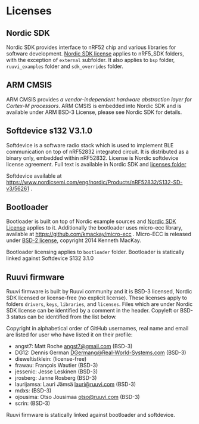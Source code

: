 # Licenses 

## Nordic SDK
Nordic SDK provides interface to nRF52 chip and various libraries for software development. [Nordic SDK license](<licenses/nordic_sdk_license.md>) applies to nRF5_SDK folders, with the exception of `external` subfolder. It also applies to `bsp` folder, `ruuvi_examples` folder and `sdk_overrides` folder.

## ARM CMSIS
ARM CMSIS provides _a vendor-independent hardware abstraction layer for Cortex-M processors_. ARM CMSIS is embedded into Nordic SDK and is available under
ARM BSD-3 License, please see Nordic SDK for details.

## Softdevice s132 V3.1.0
Softdevice is a software radio stack which is used to implement BLE communication on top of nRF52832 integrated circuit. It is distributed as a binary only, embedded within nRF52832.
License is Nordic softdevice license agreement. Full text is available in Nordic SDK and [licenses folder](<licenses/nordic_softdevice_license.md>)

Softdevice available at https://www.nordicsemi.com/eng/nordic/Products/nRF52832/S132-SD-v3/56261 .

## Bootloader
Bootloader is built on top of Nordic example sources and [Nordic SDK License](<licenses/nordic_sdk_license.md>) applies to it. Additionally the bootloader uses micro-ecc library, available at https://github.com/kmackay/micro-ecc . Micro-ECC is released under [BSD-2 license](<licenses/micro-ecc.md>), copyright 2014 Kenneth MacKay.

Bootloader licensing applies to `bootloader` folder. 
Bootloader is statically linked against Softdevice S132 3.1.0

## Ruuvi firmware
Ruuvi firmware is built by Ruuvi community and it is BSD-3 licensed, Nordic SDK licensed or license-free (no explicit license).
These licenses apply to folders `drivers`, `keys`, `libraries`, and `licenses`. 
Files which are under Nordic SDK license can be identified by a comment in the header. 
Copyleft or BSD-3 status can be identified from the list below.

Copyright in alphabetical order of GitHub usernames, real name and email are listed for user who have listed it on their profile:

* angst7: Matt Roche <angst7@gmail.com> (BSD-3)
* DG12:   Dennis German <DGermang@Real-World-Systems.com> (BSD-3)
* dieweltistklein: (license-free)
* frawau: François Wautier (BSD-3)
* jessenic: Jesse Leskinen (BSD-3)
* jrosberg: Janne Rosberg (BSD-3)
* laurijamsa: Lauri Jämsä <lauri@ruuvi.com> (BSD-3)
* mdxs: (BSD-3)
* ojousima: Otso Jousimaa <otso@ruuvi.com> (BSD-3)
* scrin: (BSD-3)

Ruuvi firmware is statically linked against bootloader and softdevice. 
